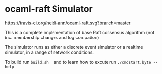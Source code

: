 ocaml-raft Simulator
==========
https://travis-ci.org/heidi-ann/ocaml-raft.svg?branch=master

This is a complete implementation of base Raft consensus algorithm (not inc. membership changes and log compation)

The simulator runs as either a discrete event simulator or a realtime simulator, in a range of network conditions. 

To build run ```build.sh  ``` and to learn how to excute run ``` ./cmdstart.byte --help ```
